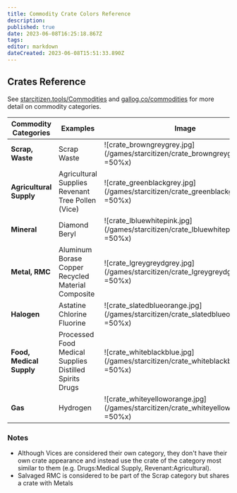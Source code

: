 ```yaml
---
title: Commodity Crate Colors Reference
description: 
published: true
date: 2023-06-08T16:25:18.867Z
tags: 
editor: markdown
dateCreated: 2023-06-08T15:51:33.890Z
---
```


## Crates Reference
See [starcitizen.tools/Commodities](https://starcitizen.tools/Commodities) and [gallog.co/commodities](https://gallog.co/commodities) for more detail on commodity categories.

| Commodity Categories | Examples | Image |
| - | - | - |
| **Scrap, Waste** | Scrap<br>Waste | ![crate_browngreygrey.jpg](/games/starcitizen/crate_browngreygrey.jpg =50%x)
| **Agricultural Supply** | Agricultural Supplies<br>Revenant Tree Pollen (Vice) | ![crate_greenblackgrey.jpg](/games/starcitizen/crate_greenblackgrey.jpg =50%x)
| **Mineral** | Diamond<br>Beryl<br> | ![crate_lbluewhitepink.jpg](/games/starcitizen/crate_lbluewhitepink.jpg =50%x)
| **Metal, RMC** | Aluminum<br>Borase<br>Copper<br>Recycled Material Composite | ![crate_lgreygreydgrey.jpg](/games/starcitizen/crate_lgreygreydgrey.jpg =50%x)
| **Halogen** | Astatine<br>Chlorine<br>Fluorine | ![crate_slatedblueorange.jpg](/games/starcitizen/crate_slatedblueorange.jpg =50%x)
| **Food, Medical Supply** | Processed Food<br>Medical Supplies<br>Distilled Spirits<br>Drugs |  ![crate_whiteblackblue.jpg](/games/starcitizen/crate_whiteblackblue.jpg =50%x)
| **Gas** | Hydrogen | ![crate_whiteyelloworange.jpg](/games/starcitizen/crate_whiteyelloworange.jpg =50%x)

### Notes
* Although Vices are considered their own category, they don't have their own crate appearance and instead use the crate of the category most similar to them (e.g. Drugs:Medical Supply, Revenant:Agricultural).
* Salvaged RMC is considered to be part of the Scrap category but shares a crate with Metals